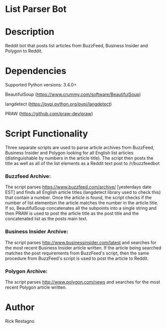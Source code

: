 List Parser Bot
=========================

Description
===========

Reddit bot that posts list articles from BuzzFeed, Business Insider and Polygon to Reddit.


Dependencies
=================
Supported Python versions: 3.4.0+ 

BeautifulSoup (https://www.crummy.com/software/BeautifulSoup)

langdetect (https://pypi.python.org/pypi/langdetect)

PRAW (https://github.com/praw-dev/praw)


Script Functionality
=====================

Three separate scripts are used to parse article archives from BuzzFeed, Business Insider and Polygon looking for all English list articles (distinguishable by numbers in the article title). The script then posts the title as well as all of the list elements as a Reddit text post to /r/buzzfeedbot


### Buzzfeed Archive:

The script parses https://www.buzzfeed.com/archive/ [yesterdays date EST] and finds all English article titles (langdetect library used to check this) that contain a number. Once the article is found, the script checks if the number of list elementsin the article matches the number in the article title. If so, BeautifulSoup concatenates all the subpoints into a single string and then PRAW is used to post the article title as the post title and the concatenated list as the posts main text.


### Business Insider Archive:

The script parses http://www.businessinsider.com/latest and searches for the most recent Business Insider article written. If the article being searched matches the post requirements from BuzzFeed's script, then the same procedure from BuzzFeed's script is used to post the article to Reddit.


### Polygon Archive:

The script parses http://www.polygon.com/news and searches for the most recent Polygon article written.


Author
==============
Rick Restagno
